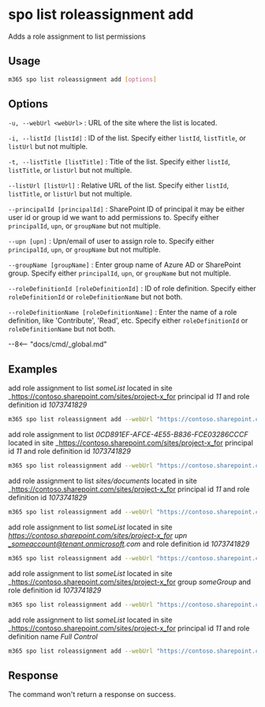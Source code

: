 # spo list roleassignment add

Adds a role assignment to list permissions

## Usage

```sh
m365 spo list roleassignment add [options]
```

## Options

`-u, --webUrl <webUrl>`
: URL of the site where the list is located.

`-i, --listId [listId]`
: ID of the list. Specify either `listId`, `listTitle`, or `listUrl` but not multiple.

`-t, --listTitle [listTitle]`
: Title of the list. Specify either `listId`, `listTitle`, or `listUrl` but not multiple.

`--listUrl [listUrl]`
: Relative URL of the list. Specify either `listId`, `listTitle`, or `listUrl` but not multiple.

`--principalId [principalId]`
: SharePoint ID of principal it may be either user id or group id we want to add permissions to. Specify either `principalId`, `upn`, or `groupName` but not multiple.

`--upn [upn]`
: Upn/email of user to assign role to. Specify either `principalId`, `upn`, or `groupName` but not multiple.

`--groupName [groupName]`
: Enter group name of Azure AD or SharePoint group. Specify either `principalId`, `upn`, or `groupName` but not multiple.

`--roleDefinitionId [roleDefinitionId]`
: ID of role definition. Specify either `roleDefinitionId` or `roleDefinitionName` but not both.

`--roleDefinitionName [roleDefinitionName]`
: Enter the name of a role definition, like 'Contribute', 'Read', etc. Specify either `roleDefinitionId` or `roleDefinitionName` but not both.

--8<-- "docs/cmd/_global.md"

## Examples

add role assignment to list _someList_ located in site _https://contoso.sharepoint.com/sites/project-x_for principal id _11_ and role definition id _1073741829_

```sh
m365 spo list roleassignment add --webUrl "https://contoso.sharepoint.com/sites/project-x" --listTitle "someList" --principalId 11 --roleDefinitionId 1073741829
```

add role assignment to list _0CD891EF-AFCE-4E55-B836-FCE03286CCCF_ located in site _https://contoso.sharepoint.com/sites/project-x_for principal id _11_ and role definition id _1073741829_

```sh
m365 spo list roleassignment add --webUrl "https://contoso.sharepoint.com/sites/project-x" --listId "0CD891EF-AFCE-4E55-B836-FCE03286CCCF" --principalId 11 --roleDefinitionId 1073741829
```

add role assignment to list _sites/documents_ located in site _https://contoso.sharepoint.com/sites/project-x_for principal id _11_ and role definition id _1073741829_

```sh
m365 spo list roleassignment add --webUrl "https://contoso.sharepoint.com/sites/project-x" --listUrl "sites/documents" --principalId 11 --roleDefinitionId 1073741829
```

add role assignment to list _someList_ located in site _https://contoso.sharepoint.com/sites/project-x_for upn _someaccount@tenant.onmicrosoft.com_ and role definition id _1073741829_

```sh
m365 spo list roleassignment add --webUrl "https://contoso.sharepoint.com/sites/project-x" --listTitle "someList" --upn "someaccount@tenant.onmicrosoft.com" --roleDefinitionId 1073741829
```

add role assignment to list _someList_ located in site _https://contoso.sharepoint.com/sites/project-x_for group _someGroup_ and role definition id _1073741829_

```sh
m365 spo list roleassignment add --webUrl "https://contoso.sharepoint.com/sites/project-x" --listTitle "someList" --groupName "someGroup" --roleDefinitionId 1073741829
```

add role assignment to list _someList_ located in site _https://contoso.sharepoint.com/sites/project-x_for principal id _11_ and role definition name _Full Control_

```sh
m365 spo list roleassignment add --webUrl "https://contoso.sharepoint.com/sites/project-x" --listTitle "someList" --principalId 11 --roleDefinitionName "Full Control"
```

## Response

The command won't return a response on success.
